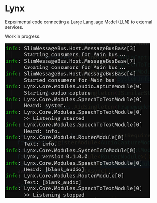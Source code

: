 # Lynx

Experimental code connecting a Large Language Model (LLM) to external services.

Work in progress.

![console capture](/assets/README/console-capture-2.png)
